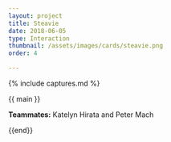 ```yaml
---
layout: project
title: Steavie
date: 2018-06-05
type: Interaction
thumbnail: /assets/images/cards/steavie.png
order: 4

---
```

{% include captures.md %}

{{ main }}


**Teammates:** Katelyn Hirata and Peter Mach

{{end}}
